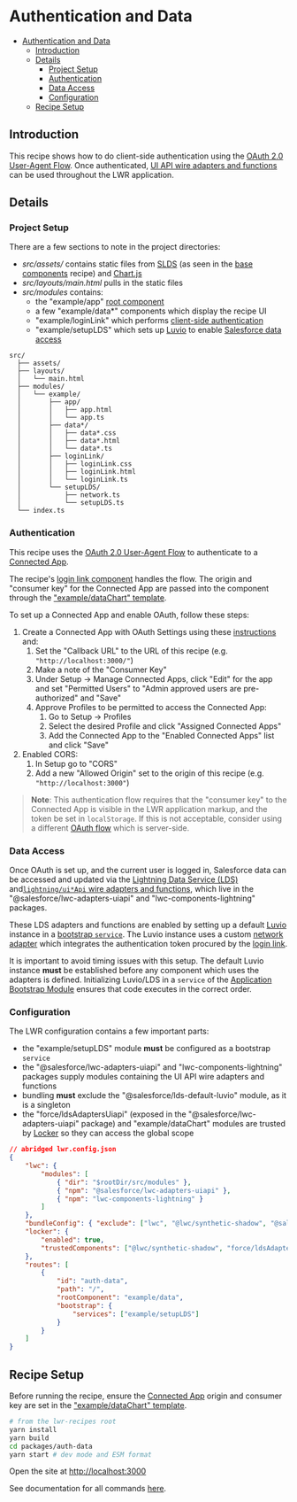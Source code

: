 # Authentication and Data

-   [Authentication and Data](#authentication-and-Data)
    -   [Introduction](#introduction)
    -   [Details](#details)
        -   [Project Setup](#project-setup)
        -   [Authentication](#authentication)
        -   [Data Access](#data-access)
        -   [Configuration](#configuration)
    -   [Recipe Setup](#recipe-setup)

## Introduction

This recipe shows how to do client-side authentication using the [OAuth 2.0 User-Agent Flow](https://help.salesforce.com/articleView?id=sf.remoteaccess_oauth_user_agent_flow.htm&type=5). Once authenticated, [UI API wire adapters and functions](https://developer.salesforce.com/docs/component-library/documentation/en/lwc/lwc.reference_ui_api) can be used throughout the LWR application.

## Details

### Project Setup

There are a few sections to note in the project directories:

-   _src/assets/_ contains static files from [SLDS](https://www.lightningdesignsystem.com/) (as seen in the [base components](https://github.com/salesforce/lwr-recipes/tree/master/packages/base-slds) recipe) and [Chart.js](https://www.chartjs.org/)
-   _src/layouts/main.html_ pulls in the static files
-   _src/modules_ contains:
    -   the "example/app" [root component](#configuration)
    -   a few "example/data\*" components which display the recipe UI
    -   "example/loginLink" which performs [client-side authentication](#authentication)
    -   "example/setupLDS" which sets up [Luvio](https://rfcs.lwc.dev/rfcs/luvio) to enable [Salesforce data access](#data-access)

```text
src/
  ├── assets/
  ├── layouts/
  │   └── main.html
  ├── modules/
  │   └── example/
  │       ├── app/
  │       │   ├── app.html
  │       │   └── app.ts
  │       ├── data*/
  │       │   ├── data*.css
  │       │   ├── data*.html
  │       │   └── data*.ts
  │       ├── loginLink/
  │       │   ├── loginLink.css
  │       │   ├── loginLink.html
  │       │   └── loginLink.ts
  │       └── setupLDS/
  │           ├── network.ts
  │           └── setupLDS.ts
  └── index.ts
```

### Authentication

This recipe uses the [OAuth 2.0 User-Agent Flow](https://help.salesforce.com/articleView?id=sf.remoteaccess_oauth_user_agent_flow.htm&type=5) to authenticate to a [Connected App](https://help.salesforce.com/articleView?id=sf.connected_app_overview.htm&type=5).

The recipe's [login link component](https://github.com/salesforce/lwr-recipes/tree/master/packages/auth-data/src/modules/example/loginLink) handles the flow. The origin and "consumer key" for the Connected App are passed into the component through the ["example/dataChart" template](https://github.com/salesforce/lwr-recipes/tree/master/packages/auth-data/src/modules/example/dataChart/dataChart.html).

To set up a Connected App and enable OAuth, follow these steps:

1. Create a Connected App with OAuth Settings using these [instructions](https://help.salesforce.com/articleView?id=sf.connected_app_create_api_integration.htm&type=5) and:
    1. Set the "Callback URL" to the URL of this recipe (e.g. `"http://localhost:3000/"`)
    1. Make a note of the "Consumer Key"
    1. Under Setup -> Manage Connected Apps, click "Edit" for the app and set "Permitted Users" to "Admin approved users are pre-authorized" and "Save"
    1. Approve Profiles to be permitted to access the Connected App:
        1. Go to Setup -> Profiles
        1. Select the desired Profile and click "Assigned Connected Apps"
        1. Add the Connected App to the "Enabled Connected Apps" list and click "Save"
1. Enabled CORS:
    1. In Setup go to "CORS"
    1. Add a new "Allowed Origin" set to the origin of this recipe (e.g. `"http://localhost:3000"`)

> **Note**: This authentication flow requires that the "consumer key" to the Connected App is visible in the LWR application markup, and the token be set in `localStorage`. If this is not acceptable, consider using a different [OAuth flow](https://help.salesforce.com/articleView?id=sf.remoteaccess_oauth_flows.htm&type=5) which is server-side.

### Data Access

Once OAuth is set up, and the current user is logged in, Salesforce data can be accessed and updated via the [Lightning Data Service (LDS)](https://developer.salesforce.com/docs/component-library/documentation/en/lwc/lwc.data_ui_api) and[`lightning/ui*Api` wire adapters and functions](https://developer.salesforce.com/docs/component-library/documentation/en/lwc/lwc.reference_ui_api), which live in the "@salesforce/lwc-adapters-uiapi" and "lwc-components-lightning" packages.

These LDS adapters and functions are enabled by setting up a default [Luvio](https://rfcs.lwc.dev/rfcs/luvio) instance in a [bootstrap `service`](https://rfcs.lwc.dev/rfcs/lws/0000-lwr-app-config#client-bootstrap-config). The Luvio instance uses a custom [network adapter](https://github.com/salesforce/lwr-recipes/tree/master/packages/auth-data/src/modules/example/setupLDS/network.ts) which integrates the authentication token procured by the [login link](#authentication).

It is important to avoid timing issues with this setup. The default Luvio instance **must** be established before any component which uses the adapters is defined. Initializing Luvio/LDS in a `service` of the [Application Bootstrap Module](https://rfcs.lwc.dev/rfcs/lws/0000-lwr-bootstrap#application-bootstrap-module) ensures that code executes in the correct order.

### Configuration

The LWR configuration contains a few important parts:

-   the "example/setupLDS" module **must** be configured as a bootstrap `service`
-   the "@salesforce/lwc-adapters-uiapi" and "lwc-components-lightning" packages supply modules containing the UI API wire adapters and functions
-   bundling **must** exclude the "@salesforce/lds-default-luvio" module, as it is a singleton
-   the "force/ldsAdaptersUiapi" (exposed in the "@salesforce/lwc-adapters-uiapi" package) and "example/dataChart" modules are trusted by [Locker](https://rfcs.lwc.dev/rfcs/locker) so they can access the global scope

```json
// abridged lwr.config.json
{
    "lwc": {
        "modules": [
            { "dir": "$rootDir/src/modules" },
            { "npm": "@salesforce/lwc-adapters-uiapi" },
            { "npm": "lwc-components-lightning" }
        ]
    },
    "bundleConfig": { "exclude": ["lwc", "@lwc/synthetic-shadow", "@salesforce/lds-default-luvio"] },
    "locker": {
        "enabled": true,
        "trustedComponents": ["@lwc/synthetic-shadow", "force/ldsAdaptersUiapi", "example/dataChart"]
    },
    "routes": [
        {
            "id": "auth-data",
            "path": "/",
            "rootComponent": "example/data",
            "bootstrap": {
                "services": ["example/setupLDS"]
            }
        }
    ]
}
```

## Recipe Setup

Before running the recipe, ensure the [Connected App](#authentication) origin and consumer key are set in the ["example/dataChart" template](https://github.com/salesforce/lwr-recipes/tree/master/packages/auth-data/src/modules/example/dataChart/dataChart.html).

```bash
# from the lwr-recipes root
yarn install
yarn build
cd packages/auth-data
yarn start # dev mode and ESM format
```

Open the site at [http://localhost:3000](http://localhost:3000)

See documentation for all commands [here](https://github.com/salesforce/lwr-recipes/blob/master/doc/get_started.md).
